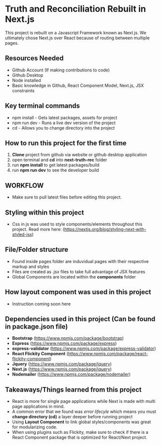 # Truth and Reconciliation Rebuilt in Next.js
This project is rebuilt on a Javascript Framework known as Next.js. We ultimately chose Next.js over React because of routing between multiple pages. 


## Resources Needed
* Github Account (If making contributions to code)
* Github Desktop
* Node installed
* Basic knowledge in Github, React Component Model, Next.js, JSX constraints

## Key terminal commands
* npm install - Gets latest packages, assets for project
* npm run dev - Runs a live dev version of the project
* cd - Allows you to change directory into the project

## How to run this project for the first time
1. **Clone** project from github via website or github desktop application
2. open terminal and **cd** into **next-truth-rec** folder
3. run **npm install** to get latest packages/build
4. run **npm run dev** to see the developer build

## WORKFLOW
* Make sure to pull latest files before editing this project.

## Styling within this project
* Css in js was used to style components/elements throughout this project. Read more here: (https://nextjs.org/blog/styling-next-with-styled-jsx)

## File/Folder structure
* Found inside pages folder are induvidual pages with their respective markup and styles
* Files are created as .jsx files to take full advantage of JSX features
* Global Components are located within the **components** folder

## How layout component was used in this project
* Instruction coming soon here


## Dependencies used in this project (Can be found in package.json file)
* **Bootstrap** (https://www.npmjs.com/package/bootstrap)
* **Express** (https://www.npmjs.com/package/express)
* **express-validator** (https://www.npmjs.com/package/express-validator)
* **React Flickity Component** (https://www.npmjs.com/package/react-flickity-component)
* **Jquery** (https://www.npmjs.com/package/jquery)
* **Next.js** (https://www.npmjs.com/package/jquery)
* **Nodemailer** (https://www.npmjs.com/package/nodemailer)

## Takeaways/Things learned from this project
* React is more for single page applications while Next is made with multi page applications in mind.
* A common error that we found was *error lifecyle* which means you must **change directory (cd)** a layer deeper before running project 
* Using **Layout Component** to link global styles/components was great for modularizing code.
* When using plugins such as Flickity, make sure to check if there is a React Component package that is optimized for React/Next project.














